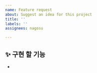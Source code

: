 ```yaml
---
name: Feature request
about: Suggest an idea for this project
title: ''
labels: ''
assignees: nagosu

---
```


## ✨ 구현 할 기능
-
